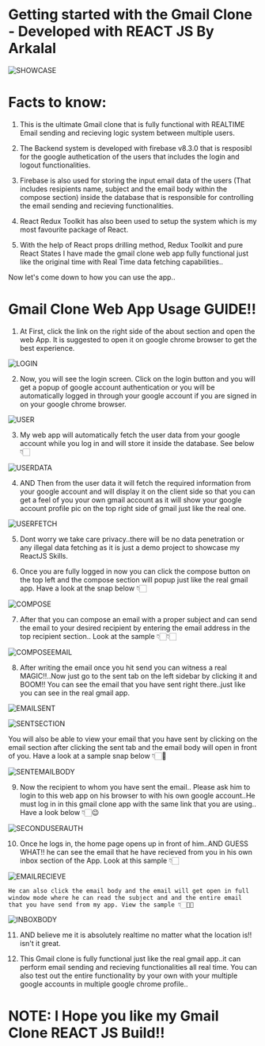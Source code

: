 # Getting started with the Gmail Clone - Developed with REACT JS By Arkalal

![SHOWCASE](/public/screenshots/userFetch.png)

# Facts to know:

1. This is the ultimate Gmail clone that is fully functional with REALTIME Email sending and recieving logic system between multiple users.

2. The Backend system is developed with firebase v8.3.0 that is resposibl for the google authetication of the users that includes the login and logout functionalities.

3. Firebase is also used for storing the input email data of the users (That includes resipients name, subject and the email body within the compose section) inside the database that is responsible for controlling the email sending and recieving functionalities.

4. React Redux Toolkit has also been used to setup the system which is my most favourite package of React.

5. With the help of React props drilling method, Redux Toolkit and pure React States I have made the gmail clone web app fully functional just like the original time with Real Time data fetching capabilities..

Now let's come down to how you can use the app..

# Gmail Clone Web App Usage GUIDE!!

1. At First, click the link on the right side of the about section and open the web App. It is suggested to open it on google chrome browser to get the best experience.

![LOGIN](/public/screenshots/login.png)

2. Now, you will see the login screen. Click on the login button and you will get a popup of google account authentication or you will be automatically logged in through your google account if you are signed in on your google chrome browser.

![USER](/public/screenshots/googleauthFirstuser.png)

3. My web app will automatically fetch the user data from your google account while you log in and will store it inside the database. See below 👇🏻

![USERDATA](/public/screenshots/userData.png)

4. AND Then from the user data it will fetch the required information from your google account and will display it on the client side so that you can get a feel of you your own gmail account as it will show your google account profile pic on the top right side of gmail just like the real one.

![USERFETCH](/public/screenshots/userFetch.png)

5. Dont worry we take care privacy..there will be no data penetration or any illegal data fetching as it is just a demo project to showcase my ReactJS Skills.

6. Once you are fully logged in now you can click the compose button on the top left and the compose section will popup just like the real gmail app. Have a look at the snap below 👇🏻

![COMPOSE](/public/screenshots/compose.png)

7. After that you can compose an email with a proper subject and can send the email to your desired recipient by entering the email address in the top recipient section.. Look at the sample 👇🏻👇🏻

![COMPOSEEMAIL](/public/screenshots/composeEmail.png)

8. After writing the email once you hit send you can witness a real MAGIC!!..Now just go to the sent tab on the left sidebar by clicking it and BOOM!! You can see the email that you have sent right there..just like you can see in the real gmail app.

![EMAILSENT](/public/screenshots/emailSent.png)

![SENTSECTION](/public/screenshots/sentSection.png)

   You will also be able to view your email that you have sent by clicking on the email section after clicking the sent tab and the email body will open in front of you. Have a look at a sample snap below 👇🏻🚀

![SENTEMAILBODY](/public/screenshots/sentEmailBody.png)

9. Now the recipient to whom you have sent the email.. Please ask him to login to this web app on his browser to with his own google account..He must log in in this gmail clone app with the same link that you are using.. Have a look below 👇🏻😉

![SECONDUSERAUTH](/public/screenshots/secondUserAuth.png)

10. Once he logs in, the home page opens up in front of him..AND GUESS WHAT!! he can see the email that he have recieved from you in his own inbox section of the App. Look at this sample 👇🏻

![EMAILRECIEVE](/public/screenshots/emailRecieving.png)

    He can also click the email body and the email will get open in full window mode where he can read the subject and and the entire email that you have send from my app. View the sample 👇🏻🤟🚀

![INBOXBODY](/public/screenshots/inboxBody.png)

11. AND believe me it is absolutely realtime no matter what the location is!! isn't it great. 

12. This Gmail clone is fully functional just like the real gmail app..it can perform email sending and recieving functionalities all real time. You can also test out the entire functionality by your own with your multiple google accounts in multiple google chrome profile..

# NOTE: I Hope you like my Gmail Clone REACT JS Build!!